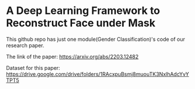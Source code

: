 # A Deep Learning Framework to Reconstruct Face under Mask
This github repo has just one module(Gender Classification)'s code of our research paper. 


The link of the paper: https://arxiv.org/abs/2203.12482



Dataset for this paper: https://drive.google.com/drive/folders/1RAcxpuBsmj8muouTK3NxlhAdcYvYTPT5
